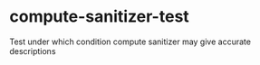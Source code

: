# compute-sanitizer-test
Test under which condition compute sanitizer may give accurate descriptions
